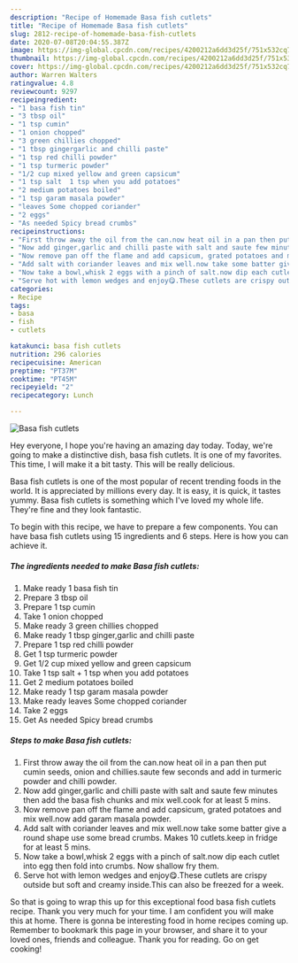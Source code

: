 ```yaml
---
description: "Recipe of Homemade Basa fish cutlets"
title: "Recipe of Homemade Basa fish cutlets"
slug: 2812-recipe-of-homemade-basa-fish-cutlets
date: 2020-07-08T20:04:55.387Z
image: https://img-global.cpcdn.com/recipes/4200212a6dd3d25f/751x532cq70/basa-fish-cutlets-recipe-main-photo.jpg
thumbnail: https://img-global.cpcdn.com/recipes/4200212a6dd3d25f/751x532cq70/basa-fish-cutlets-recipe-main-photo.jpg
cover: https://img-global.cpcdn.com/recipes/4200212a6dd3d25f/751x532cq70/basa-fish-cutlets-recipe-main-photo.jpg
author: Warren Walters
ratingvalue: 4.8
reviewcount: 9297
recipeingredient:
- "1 basa fish tin"
- "3 tbsp oil"
- "1 tsp cumin"
- "1 onion chopped"
- "3 green chillies chopped"
- "1 tbsp gingergarlic and chilli paste"
- "1 tsp red chilli powder"
- "1 tsp turmeric powder"
- "1/2 cup mixed yellow and green capsicum"
- "1 tsp salt  1 tsp when you add potatoes"
- "2 medium potatoes boiled"
- "1 tsp garam masala powder"
- "leaves Some chopped coriander"
- "2 eggs"
- "As needed Spicy bread crumbs"
recipeinstructions:
- "First throw away the oil from the can.now heat oil in a pan then put cumin seeds, onion and chillies.saute few seconds and add in turmeric powder and chilli powder."
- "Now add ginger,garlic and chilli paste with salt and saute few minutes then add the basa fish chunks and mix well.cook for at least 5 mins."
- "Now remove pan off the flame and add capsicum, grated potatoes and mix well.now add garam masala powder."
- "Add salt with coriander leaves and mix well.now take some batter give a round shape use some bread crumbs. Makes 10 cutlets.keep in fridge for at least 5 mins."
- "Now take a bowl,whisk 2 eggs with a pinch of salt.now dip each cutlet into egg then fold into crumbs. Now shallow fry them."
- "Serve hot with lemon wedges and enjoy😋.These cutlets are crispy outside but soft and creamy inside.This can also be freezed for a week."
categories:
- Recipe
tags:
- basa
- fish
- cutlets

katakunci: basa fish cutlets 
nutrition: 296 calories
recipecuisine: American
preptime: "PT37M"
cooktime: "PT45M"
recipeyield: "2"
recipecategory: Lunch

---
```



![Basa fish cutlets](https://img-global.cpcdn.com/recipes/4200212a6dd3d25f/751x532cq70/basa-fish-cutlets-recipe-main-photo.jpg)

Hey everyone, I hope you're having an amazing day today. Today, we're going to make a distinctive dish, basa fish cutlets. It is one of my favorites. This time, I will make it a bit tasty. This will be really delicious.

Basa fish cutlets is one of the most popular of recent trending foods in the world. It is appreciated by millions every day. It is easy, it is quick, it tastes yummy. Basa fish cutlets is something which I've loved my whole life. They're fine and they look fantastic.




To begin with this recipe, we have to prepare a few components. You can have basa fish cutlets using 15 ingredients and 6 steps. Here is how you can achieve it.

<!--inarticleads1-->

##### The ingredients needed to make Basa fish cutlets:

1. Make ready 1 basa fish tin
1. Prepare 3 tbsp oil
1. Prepare 1 tsp cumin
1. Take 1 onion chopped
1. Make ready 3 green chillies chopped
1. Make ready 1 tbsp ginger,garlic and chilli paste
1. Prepare 1 tsp red chilli powder
1. Get 1 tsp turmeric powder
1. Get 1/2 cup mixed yellow and green capsicum
1. Take 1 tsp salt + 1 tsp when you add potatoes
1. Get 2 medium potatoes boiled
1. Make ready 1 tsp garam masala powder
1. Make ready leaves Some chopped coriander
1. Take 2 eggs
1. Get As needed Spicy bread crumbs




<!--inarticleads2-->

##### Steps to make Basa fish cutlets:

1. First throw away the oil from the can.now heat oil in a pan then put cumin seeds, onion and chillies.saute few seconds and add in turmeric powder and chilli powder.
1. Now add ginger,garlic and chilli paste with salt and saute few minutes then add the basa fish chunks and mix well.cook for at least 5 mins.
1. Now remove pan off the flame and add capsicum, grated potatoes and mix well.now add garam masala powder.
1. Add salt with coriander leaves and mix well.now take some batter give a round shape use some bread crumbs. Makes 10 cutlets.keep in fridge for at least 5 mins.
1. Now take a bowl,whisk 2 eggs with a pinch of salt.now dip each cutlet into egg then fold into crumbs. Now shallow fry them.
1. Serve hot with lemon wedges and enjoy😋.These cutlets are crispy outside but soft and creamy inside.This can also be freezed for a week.




So that is going to wrap this up for this exceptional food basa fish cutlets recipe. Thank you very much for your time. I am confident you will make this at home. There is gonna be interesting food in home recipes coming up. Remember to bookmark this page in your browser, and share it to your loved ones, friends and colleague. Thank you for reading. Go on get cooking!

